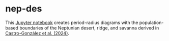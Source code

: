 # **nep-des**
This [Jupyter notebook](https://jupyter.org/) creates period-radius diagrams with the population-based boundaries of the Neptunian desert, ridge, and savanna derived in [Castro-González et al. (2024)](https://ui.adsabs.harvard.edu/abs/2024A%26A...689A.250C/abstract). 


